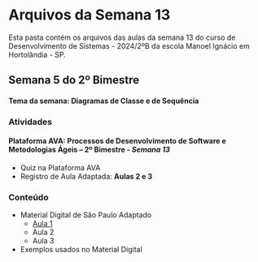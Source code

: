 # Arquivos da Semana 13
Esta pasta contém os arquivos das aulas da semana 13 do curso de Desenvolvimento de Sistemas - 2024/2ºB da escola Manoel Ignácio em Hortolândia - SP.

## Semana 5 do 2º Bimestre
#### Tema da semana: Diagramas de Classe e de Sequência
### Atividades
#### **Plataforma AVA**: Processos de Desenvolvimento de Software e Metodologias Ágeis – 2º Bimestre - *Semana 13*
<ul>
    <li>Quiz na Plataforma AVA</li>
    <li>Registro de Aula Adaptada: <strong>Aulas 2 e 3</strong></li>
</ul>

### Conteúdo
<ul>
    <li>
        Material Digital de São Paulo Adaptado
        <ul>
            <li><a href="https://docs.google.com/presentation/d/1YORSph3MKKuWd_G3dUsEET0zvZhFbamUzLSiQWD7V8w/edit?usp=sharing">Aula 1</a></li>
            <li>Aula 2</li>
            <li>Aula 3</li>
        </ul>
    </li>
    <li>Exemplos usados no Material Digital</li>
</ul>